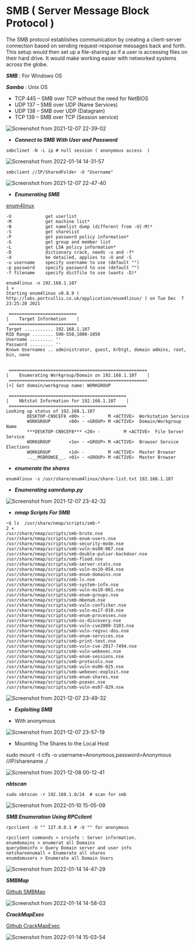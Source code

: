 # SMB ( Server Message Block Protocol ) 

<h>The SMB protocol establishes communication by creating a client-server connection based on sending request-response messages back and forth. This setup would then set up a file-sharing as if a user is accessing files on their hard drive. It would make working easier with networked systems across the globe.</h>

***SMB*** : For Windows OS

***Samba*** : Unix OS 

- TCP 445 – SMB over TCP without the need for NetBIOS
- UDP 137 – SMB over UDP (Name Services)
- UDP 138 – SMB over UDP (Datagram)
- TCP 139 – SMB over TCP (Session service)

![Screenshot from 2021-12-07 22-39-02](https://user-images.githubusercontent.com/92652606/145117095-8766eef7-37ea-400a-a1e5-0574de7fc673.png)

* ***Connect to SMB With User and Password***

```shell
smbclinet -N -L ip # null session ( anonymous access  ) 
```
![Screenshot from 2022-01-14 14-31-57](https://user-images.githubusercontent.com/92652606/149532506-efaa2c22-f005-4f80-b7f8-c3ccb7c1e61f.png)

```shell 
smbclient //IP/SharedFolder -U "Username"
```
![Screenshot from 2021-12-07 22-47-40](https://user-images.githubusercontent.com/92652606/145117882-cfab423e-62f3-4139-909f-f51f2bb161ae.png)

* ***Enumerating SMB***

[enum4linux](https://labs.portcullis.co.uk/tools/enum4linux/)

```
-U             get userlist
-M             get machine list*
-N             get namelist dump (different from -U|-M)*
-S             get sharelist
-P             get password policy information*
-G             get group and member list
-L             get LSA policy information*
-D             dictionary crack, needs -u and -f*
-d             be detailed, applies to -U and -S
-u username    specify username to use (default "")
-p password    specify password to use (default "")
-f filename    specify dictfile to use (wants -D)*
```
```shell
enum4linux -n 192.168.1.107                                                                                                                                                                                                           1 ⨯
Starting enum4linux v0.8.9 ( http://labs.portcullis.co.uk/application/enum4linux/ ) on Tue Dec  7 23:25:20 2021

 ========================== 
|    Target Information    |
 ========================== 
Target ........... 192.168.1.107
RID Range ........ 500-550,1000-1050
Username ......... ''
Password ......... ''
Known Usernames .. administrator, guest, krbtgt, domain admins, root, bin, none


 ===================================================== 
|    Enumerating Workgroup/Domain on 192.168.1.107    |
 ===================================================== 
[+] Got domain/workgroup name: WORKGROUP

 ============================================= 
|    Nbtstat Information for 192.168.1.107    |
 ============================================= 
Looking up status of 192.168.1.107
        DESKTOP-CN9CEF8 <00> -         M <ACTIVE>  Workstation Service
        WORKGROUP       <00> - <GROUP> M <ACTIVE>  Domain/Workgroup Name
        ***DESKTOP-CN9CEF8*** <20> -         M <ACTIVE>  File Server Service
        WORKGROUP       <1e> - <GROUP> M <ACTIVE>  Browser Service Elections
        WORKGROUP       <1d> -         M <ACTIVE>  Master Browser
        ..__MSBROWSE__. <01> - <GROUP> M <ACTIVE>  Master Browser
```
* ***enumerate the shares***

```shell
enum4linux -s /usr/share/enum4linux/share-list.txt 192.168.1.107
```

* ***Enumerating samrdump.py*** 

![Screenshot from 2021-12-07 23-42-32](https://user-images.githubusercontent.com/92652606/145123129-42b498e3-d553-4165-a6a9-e5407b1dfcb7.png)

* ***nmap Scripts For SMB***

```shell
─$ ls  /usr/share/nmap/scripts/smb-*                                                                                                                                                                                                     2 ⨯
/usr/share/nmap/scripts/smb-brute.nse                   /usr/share/nmap/scripts/smb-enum-users.nse    /usr/share/nmap/scripts/smb-security-mode.nse       /usr/share/nmap/scripts/smb-vuln-ms08-067.nse
/usr/share/nmap/scripts/smb-double-pulsar-backdoor.nse  /usr/share/nmap/scripts/smb-flood.nse         /usr/share/nmap/scripts/smb-server-stats.nse        /usr/share/nmap/scripts/smb-vuln-ms10-054.nse
/usr/share/nmap/scripts/smb-enum-domains.nse            /usr/share/nmap/scripts/smb-ls.nse            /usr/share/nmap/scripts/smb-system-info.nse         /usr/share/nmap/scripts/smb-vuln-ms10-061.nse
/usr/share/nmap/scripts/smb-enum-groups.nse             /usr/share/nmap/scripts/smb-mbenum.nse        /usr/share/nmap/scripts/smb-vuln-conficker.nse      /usr/share/nmap/scripts/smb-vuln-ms17-010.nse
/usr/share/nmap/scripts/smb-enum-processes.nse          /usr/share/nmap/scripts/smb-os-discovery.nse  /usr/share/nmap/scripts/smb-vuln-cve2009-3103.nse   /usr/share/nmap/scripts/smb-vuln-regsvc-dos.nse
/usr/share/nmap/scripts/smb-enum-services.nse           /usr/share/nmap/scripts/smb-print-text.nse    /usr/share/nmap/scripts/smb-vuln-cve-2017-7494.nse  /usr/share/nmap/scripts/smb-vuln-webexec.nse
/usr/share/nmap/scripts/smb-enum-sessions.nse           /usr/share/nmap/scripts/smb-protocols.nse     /usr/share/nmap/scripts/smb-vuln-ms06-025.nse       /usr/share/nmap/scripts/smb-webexec-exploit.nse
/usr/share/nmap/scripts/smb-enum-shares.nse             /usr/share/nmap/scripts/smb-psexec.nse        /usr/share/nmap/scripts/smb-vuln-ms07-029.nse
```

![Screenshot from 2021-12-07 23-49-32](https://user-images.githubusercontent.com/92652606/145123675-4729b303-00ae-4771-801b-61a57482c3c9.png)

* ***Exploiting SMB***

* With anonymous 

![Screenshot from 2021-12-07 23-57-19](https://user-images.githubusercontent.com/92652606/145124257-db6ffd44-cfc9-486d-a04b-6349e13c8036.png)

* Mounting The Shares to the Local Host 

sudo mount -t cifs -o username=Anonymous,password=Anonymous  //IP/sharename  ./

![Screenshot from 2021-12-08 00-12-41](https://user-images.githubusercontent.com/92652606/145125582-3f7c6506-56da-4a98-afb2-271fdaf9004f.png)


***nbtscan***

```shell
sudo nbtscan -r 192.168.1.0/24  # scan for smb 

```
![Screenshot from 2022-01-10 15-05-09](https://user-images.githubusercontent.com/92652606/148788541-1cc2f389-e142-4066-99f9-66b965301507.png)

***SMB Enumeration Using RPCclient***

```shell
rpcclient -U "" 127.0.0.1 # -U "" for anonymous 
```
```shell
rpcclient commands > srvinfo : Server information.
enumdomains > enumerat all Domains
querydominfo > Query Domain server and user info 
netshareenumall > Enumerate all shares 
enumdomusers > Enumerate all Domain Users
```
![Screenshot from 2022-01-14 14-47-29](https://user-images.githubusercontent.com/92652606/149535021-a50117eb-43fb-4e61-b996-cb676331c357.png)

***SMBMap***

[Github SMBMap](https://github.com/ShawnDEvans/smbmap)

![Screenshot from 2022-01-14 14-58-03](https://user-images.githubusercontent.com/92652606/149536699-16cfef08-050c-4bf3-bd3d-f3a11d5e426d.png)


***CrackMapExec***

[Github CrackMapExec](https://github.com/byt3bl33d3r/CrackMapExec)

![Screenshot from 2022-01-14 15-03-54](https://user-images.githubusercontent.com/92652606/149537593-b638fcf2-3511-4e86-94bf-f7a209776c75.png)


